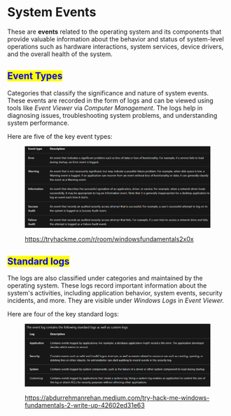 # System Events

These are **events** related to the operating system and its components that provide valuable information about the behavior and status of system-level operations such as hardware interactions, system services, device drivers, and the overall health of the system.

## <mark style="color:blue;">Event Types</mark>

Categories that classify the significance and nature of system events. These events are recorded in the form of logs and can be viewed using tools like _Event Viewer_ via _Computer Management_. The logs help in diagnosing issues, troubleshooting system problems, and understanding system performance.

Here are five of the key event types:

<figure><img src="../../.gitbook/assets/image (257) (1).png" alt=""><figcaption><p><a href="https://tryhackme.com/r/room/windowsfundamentals2x0x">https://tryhackme.com/r/room/windowsfundamentals2x0x</a></p></figcaption></figure>

## <mark style="color:blue;">Standard logs</mark>

The logs are also classified under categories and maintained by the operating system. These logs record important information about the system's activities, including application behavior, system events, security incidents, and more. They are visible under _Windows Logs_ in _Event Viewer._

Here are four of the key standard logs:

<figure><img src="../../.gitbook/assets/image (5) (1) (1) (1) (1) (1) (1).png" alt=""><figcaption><p><a href="https://abdurrehmanrehan.medium.com/try-hack-me-windows-fundamentals-2-write-up-42602ed31e63">https://abdurrehmanrehan.medium.com/try-hack-me-windows-fundamentals-2-write-up-42602ed31e63</a></p></figcaption></figure>
